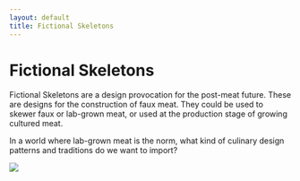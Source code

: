 ```yaml
---
layout: default
title: Fictional Skeletons
---
```


# Fictional Skeletons

Fictional Skeletons are a design provocation for the post-meat future. These are designs for the construction of faux meat. They could be used to skewer faux or lab-grown meat, or used at the production stage of growing cultured meat.

In a world where lab-grown meat is the norm, what kind of culinary design patterns and traditions do we want to import?

![](images/bone_utensils2018.png)
